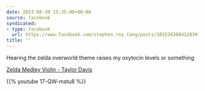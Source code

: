 ```yaml
---
date: 2013-08-30 15:35:00+00:00
source: facebook
syndicated:
- type: facebook
  url: https://www.facebook.com/stephen.roy.tang/posts/10152436841283912
title: ''
---
```


Hearing the zelda overworld theme raises my oxytocin levels or something

[Zelda Medley Violin - Taylor Davis](https://www.youtube.com/watch?v=17-QW-mstu8&feature=youtube_gdata_player)



{{% youtube 17-QW-mstu8 %}}